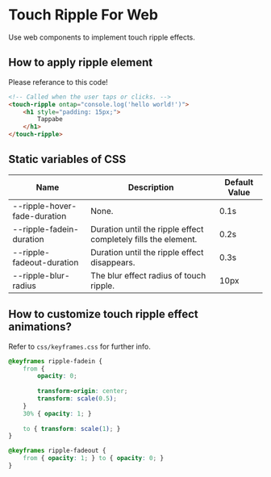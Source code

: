 # Touch Ripple For Web
Use web components to implement touch ripple effects.

## How to apply ripple element
Please referance to this code!
```html
<!-- Called when the user taps or clicks. -->
<touch-ripple ontap="console.log('hello world!')">
    <h1 style="padding: 15px;">
        Tappabe
    </h1>
</touch-ripple>
```

## Static variables of CSS
| Name | Description | Default Value
| ------ | ------ | ------
| --ripple-hover-fade-duration | None. | 0.1s
| --ripple-fadein-duration | Duration until the ripple effect completely fills the element. | 0.2s
| --ripple-fadeout-duration | Duration until the ripple effect disappears. | 0.3s
| --ripple-blur-radius | The blur effect radius of touch ripple. | 10px

## How to customize touch ripple effect animations?
Refer to `css/keyframes.css` for further info.
```css
@keyframes ripple-fadein {
    from {
        opacity: 0;
    
        transform-origin: center;
        transform: scale(0.5);
    }
    30% { opacity: 1; }
    
    to { transform: scale(1); }
}

@keyframes ripple-fadeout {
    from { opacity: 1; } to { opacity: 0; }
}
```
